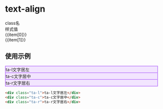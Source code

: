 # text-align

<script setup>
import { useData } from 'vitepress'
import { ref } from 'vue'

const { page } = useData()

const list = ref([
  ["ta-l", "text-align: left;"],
  ["ta-c", "text-align: center;"],
  ["ta-r", "text-align: right;"],
  ["ta-j", "text-align: justify;"],
  ["ta-s", "text-align: start;"],
  ["ta-e", "text-align: end;" ],
])
</script>

<div class="a-flex a-row a-jc-sb a-border-b a-h-30"  >
  <div class="a-flex-1">class名</div>
  <div class="a-flex-1">样式值</div>
</div>
<div class=" a-flex-1" style="overflow-y:auto;max-height: 300px">
  <div class="a-flex a-row a-jc-sb a-ai-c a-border-b a-min-h-30" v-for="(item, index) in list" :key="index" >
    <div class="a-flex-1">{{item[0]}}</div>
    <div class="a-flex-1">{{item[1]}}</div>
  </div>
</div>


<!-- 命名规律：`{ellipsis|line-clamp}-{数值}` -->

## 使用示例

<div class="a-relative a-bg-rgba-192-132-252-.2 a-p-10 a-h-200 a-br-10 a-flex a-col a-ai-c a-jc-c" style="background-color: rgba(192,132,252,.2);border: solid 1px #c084fc;">
  <div class="a-ellipsis-1 a-w-300 a-border a-p-10 a-lh-40px a-br-10 a-mb-10 a-ta-l" style="border: solid 1px #c084fc;">ta-l文字居左</div>
  <div class="a-ellipsis-1 a-w-300 a-border a-p-10 a-lh-40px a-br-10 a-mb-10 a-ta-c" style="border: solid 1px #c084fc;">ta-c文字居中</div>
  <div class="a-ellipsis-1 a-w-300 a-border a-p-10 a-lh-40px a-br-10 a-mb-10 a-ta-r" style="border: solid 1px #c084fc;">ta-r文字居右</div>
</div>

```html
<div class="ta-l">ta-l文字居左</div>
<div class="ta-c">ta-c文字居中</div>
<div class="ta-r">ta-r文字居右</div>
```
